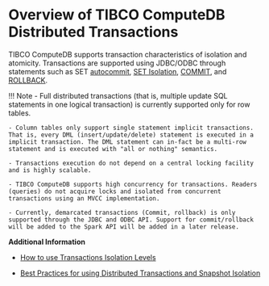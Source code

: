 # Overview of TIBCO ComputeDB Distributed Transactions

TIBCO ComputeDB supports transaction characteristics of isolation and atomicity. Transactions are supported using JDBC/ODBC through statements such as SET [autocommit](../reference/interactive_commands/autocommit.md), [SET Isolation](../reference/sql_reference/set-isolation.md), [COMMIT](../reference/interactive_commands/commit.md), and [ROLLBACK](../reference/interactive_commands/rollback.md).  


!!! Note
    - Full distributed transactions (that is, multiple update SQL statements in one logical transaction) is currently supported only for row tables.

    - Column tables only support single statement implicit transactions. That is, every DML (insert/update/delete) statement is executed in a implicit transaction. The DML statement can in-fact be a multi-row statement and is executed with "all or nothing" semantics.

    - Transactions execution do not depend on a central locking facility and is highly scalable.

    - TIBCO ComputeDB supports high concurrency for transactions. Readers (queries) do not acquire locks and isolated from concurrent transactions using an MVCC implementation.

    - Currently, demarcated transactions (Commit, rollback) is only supported through the JDBC and ODBC API. Support for commit/rollback will be added to the Spark API will be added in a later release.

**Additional Information**

* [How to use Transactions Isolation Levels](../howto/use_transactions_isolation_levels.md)

* [Best Practices for using Distributed Transactions and Snapshot Isolation](../best_practices/transactions_best_practices.md)

